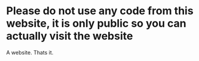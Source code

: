 # Please do not use any code from this website, it is only public so you can actually visit the website
A website. Thats it.
